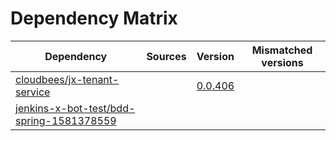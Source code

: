 # Dependency Matrix

Dependency | Sources | Version | Mismatched versions
---------- | ------- | ------- | -------------------
[cloudbees/jx-tenant-service](https://github.com/cloudbees/jx-tenant-service) |  | [0.0.406](https://github.com/cloudbees/jx-tenant-service/releases/tag/v0.0.406) | 
[jenkins-x-bot-test/bdd-spring-1581378559](https://github.com/jenkins-x-bot-test/bdd-spring-1581378559.git) |  | []() | 
